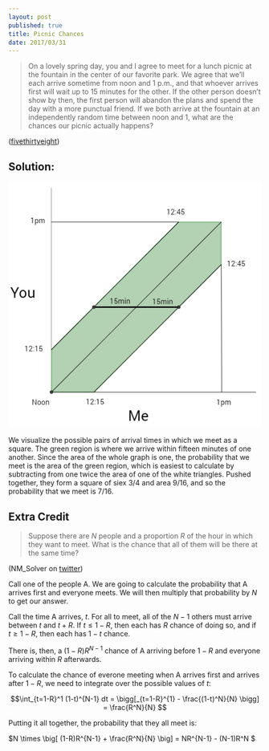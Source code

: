 ```yaml
---
layout: post
published: true
title: Picnic Chances
date: 2017/03/31
---
```



>On a lovely spring day, you and I agree to meet for a lunch picnic at the fountain in the center of our favorite park. We agree that we’ll each arrive sometime from noon and 1 p.m., and that whoever arrives first will wait up to 15 minutes for the other. If the other person doesn’t show by then, the first person will abandon the plans and spend the day with a more punctual friend. If we both arrive at the fountain at an independently random time between noon and 1, what are the chances our picnic actually happens?

<!--more-->

([fivethirtyeight](https://fivethirtyeight.com/features/what-are-the-chances-well-meet-for-lunch/))

## Solution:

![Picnic Graph](/img/Picnic.PNG)

We visualize the possible pairs of arrival times in which we meet as a square. The green region is where we arrive within fifteen minutes of one another. Since the area of the whole graph is one, the probability that we meet is the area of the green region, which is easiest to calculate by subtracting from one twice the area of one of the white triangles. Pushed together, they form a square of siex 3/4 and area 9/16, and so the probability that we meet is 7/16.

## Extra Credit

>Suppose there are $N$ people and a proportion $R$ of the hour in which they want to meet. What is the chance that all of them will be there at the same time?

(NM\_Solver on [twitter](https://twitter.com/NM_Solver/status/848587772025753600))

Call one of the people A.  We are going to calculate the probability that A arrives first and everyone meets. We will then multiply that probability by $N$ to get our answer.

Call the time A arrives, $t$. For all to meet, all of the $N-1$ others must arrive between $t$ and $t+R$. If $t \leq 1-R$, then each has $R$ chance of doing so, and if $t \geq 1-R$, then each has $1-t$ chance.  

There is, then, a $(1-R)R^{N-1}$ chance of A arriving  before $1-R$ and everyone arriving within $R$ afterwards.  

To calculate the chance of everone meeting when A arrives first and arrives after $1-R$, we need to integrate over the possible values of $t$:

$$\int_{t=1-R}^1 (1-t)^{N-1} dt =
\bigg[_{t=1-R}^{1} - \frac{(1-t)^N}{N} \bigg] = 
\frac{R^N}{N}
$$

Putting it all together, the probability that they all meet is:

$N \times \big[ (1-R)R^{N-1} + \frac{R^N}{N} \big] =
NR^{N-1} - (N-1)R^N
$

<br>
